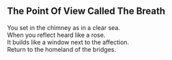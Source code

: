 The Point Of View Called The Breath
-----------------------------------
You set in the chimney as in a clear sea.  
When you reflect heard like a rose.  
It builds like a window next to the affection.  
Return to the homeland of the bridges.  

